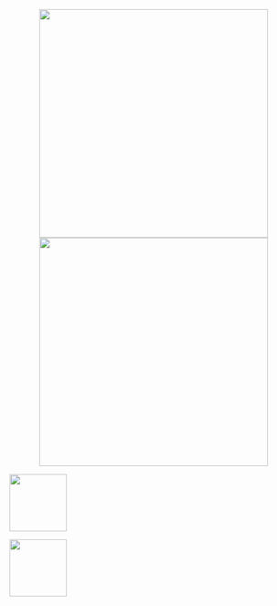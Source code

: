 <p align="center">
<img src="https://raw.githubusercontent.com/xudondon888/lcon/%E4%B8%BB%E8%A6%81/loon/IMG_1113.jpg" width="400"></img>
<img src="https://raw.githubusercontent.com/xudondon888/lcon/%E4%B8%BB%E8%A6%81/loon/IMG_1112.PNG" width="400"></img>
</p>

[<img src="https://raw.githubusercontent.com/xudondon888/lcon/%E4%B8%BB%E8%A6%81/loon/IMG_04.png.PNG" width="100"></img>](https://www.nsloon.com/openloon/import?plugin=https://gist.githubusercontent.com/IC58G/71ce2555c90717c71882bc4f9f233320/raw/Unlock-R.plugin)

[<img src="https://raw.githubusercontent.com/xudondon888/lcon/%E4%B8%BB%E8%A6%81/loon/IMG_04.png.PNG" width="100"></img>](https://www.nsloon.com/openloon/import?plugin=https://gist.githubusercontent.com/IC58G/71ce2555c90717c71882bc4f9f233320/raw/Unlock-R.plugin)

